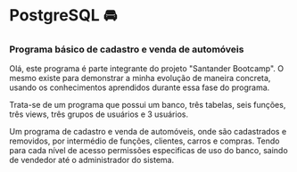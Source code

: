 # PostgreSQL​ :oncoming_automobile:

### Programa básico de cadastro e venda de automóveis

Olá, este programa é parte integrante do projeto "Santander Bootcamp". O mesmo existe para demonstrar a minha evolução de maneira concreta, usando os conhecimentos aprendidos durante essa fase do programa.

Trata-se de um programa que possui um banco, três tabelas, seis funções, três views, três grupos de usuários e 3 usuários.

Um programa de cadastro e venda de automóveis, onde são cadastrados e removidos, por intermédio de funções, clientes, carros e compras.  Tendo para cada nível de acesso permissões especificas de uso do banco, saindo de vendedor até o administrador do sistema.
